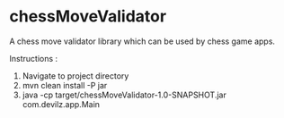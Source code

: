 # chessMoveValidator
A chess move validator library which can be used by chess game apps.

Instructions :
1) Navigate to project directory
2) mvn clean install -P jar
3) java -cp target/chessMoveValidator-1.0-SNAPSHOT.jar com.devilz.app.Main
